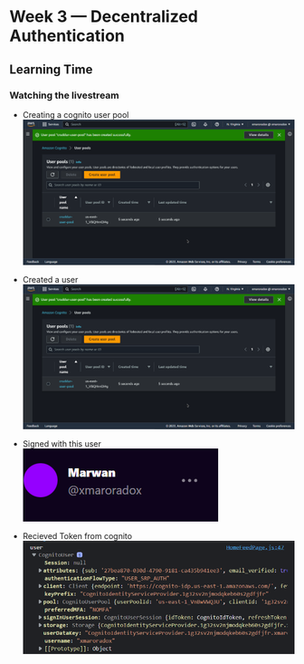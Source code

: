 # Week 3 — Decentralized Authentication

## Learning Time

### Watching the livestream

* Creating a  cognito user pool
![](assets/week3/created_pool.png)

* Created a user 
![](assets/week3/created_pool.png)

* Signed with this user
![](assets/week3/signed_in.png)

* Recieved Token from cognito
![](assets/week3/cognito_token.png)